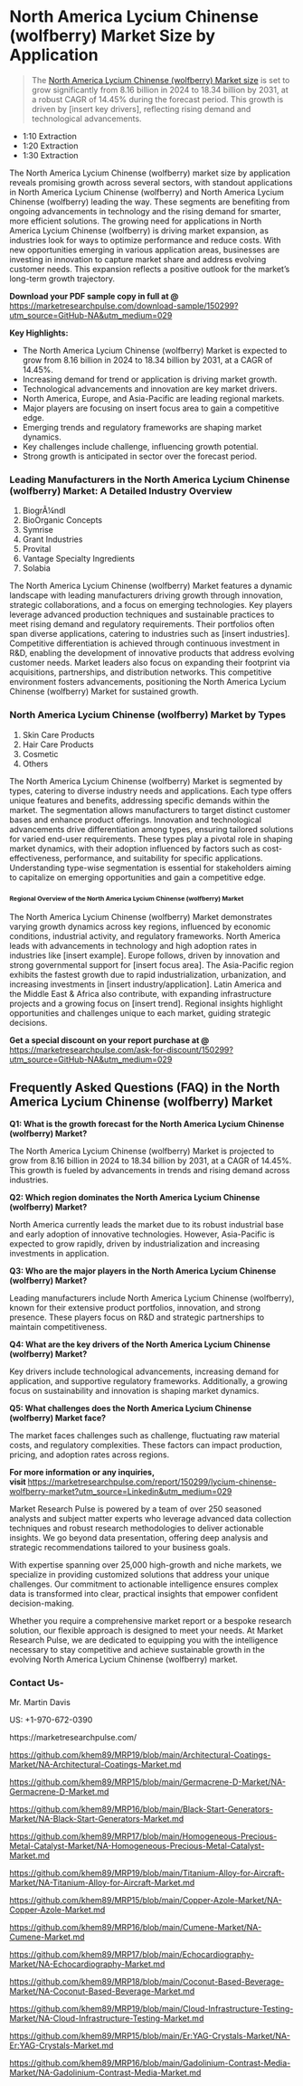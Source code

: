 <h1>North America Lycium Chinense (wolfberry) Market&nbsp;Size by Application</h1><blockquote><p>The <a href="https://marketresearchpulse.com/download-sample/150299?utm_source=GitHub-NA&amp;utm_medium=029">North America Lycium Chinense (wolfberry) Market size</a> is set to grow significantly from 8.16 billion in 2024 to 18.34 billion by 2031, at a robust CAGR of 14.45% during the forecast period. This growth is driven by [insert key drivers], reflecting rising demand and technological advancements.</p></blockquote><ul><li>1:10 Extraction<li> 1:20 Extraction<li> 1:30 Extraction</li></ul><p>The North America Lycium Chinense (wolfberry) market size by application reveals promising growth across several sectors, with standout applications in North America Lycium Chinense (wolfberry) and North America Lycium Chinense (wolfberry) leading the way. These segments are benefiting from ongoing advancements in technology and the rising demand for smarter, more efficient solutions. The growing need for applications in North America Lycium Chinense (wolfberry) is driving market expansion, as industries look for ways to optimize performance and reduce costs. With new opportunities emerging in various application areas, businesses are investing in innovation to capture market share and address evolving customer needs. This expansion reflects a positive outlook for the market’s long-term growth trajectory.</p><p><strong>Download your PDF sample copy in full at @ </strong><a href="https://marketresearchpulse.com/download-sample/150299?utm_source=GitHub-NA&amp;utm_medium=029">https://marketresearchpulse.com/download-sample/150299?utm_source=GitHub-NA&amp;utm_medium=029</a></p><p><strong>Key Highlights: </strong></p><ul><li>The North America Lycium Chinense (wolfberry) Market is expected to grow from 8.16 billion in 2024 to 18.34 billion by 2031, at a CAGR of 14.45%.</li><li>Increasing demand for trend or application is driving market growth.</li><li>Technological advancements and innovation are key market drivers.</li><li>North America, Europe, and Asia-Pacific are leading regional markets.</li><li>Major players are focusing on insert focus area to gain a competitive edge.</li><li>Emerging trends and regulatory frameworks are shaping market dynamics.</li><li>Key challenges include challenge, influencing growth potential.</li><li>Strong growth is anticipated in sector over the forecast period.</li></ul><h3>Leading Manufacturers in the North America Lycium Chinense (wolfberry) Market: A Detailed Industry Overview</h3><ol><li>BiogrÃ¼ndl</li><li>BioOrganic Concepts</li><li>Symrise</li><li>Grant Industries</li><li>Provital</li><li>Vantage Specialty Ingredients</li><li>Solabia</li></ol><div class="flex max-w-full flex-col flex-grow"><div class="min-h-8 text-message flex w-full flex-col items-end gap-2 whitespace-normal break-words [.text-message+&amp;]:mt-5" dir="auto" data-message-author-role="assistant" data-message-id="fd8432e4-4910-450d-b182-61b7bfb0a01f" data-message-model-slug="gpt-4o"><div class="flex w-full flex-col gap-1 empty:hidden first:pt-[3px]"><div class="markdown prose w-full break-words dark:prose-invert light"><p>The North America Lycium Chinense (wolfberry) Market features a dynamic landscape with leading manufacturers driving growth through innovation, strategic collaborations, and a focus on emerging technologies. Key players leverage advanced production techniques and sustainable practices to meet rising demand and regulatory requirements. Their portfolios often span diverse applications, catering to industries such as [insert industries]. Competitive differentiation is achieved through continuous investment in R&amp;D, enabling the development of innovative products that address evolving customer needs. Market leaders also focus on expanding their footprint via acquisitions, partnerships, and distribution networks. This competitive environment fosters advancements, positioning the North America Lycium Chinense (wolfberry) Market for sustained growth.</p></div></div></div></div><h3>North America Lycium Chinense (wolfberry) Market by Types</h3><ol><li>Skin Care Products<li> Hair Care Products<li> Cosmetic<li> Others</li></ol><div class="flex max-w-full flex-col flex-grow"><div class="min-h-8 text-message flex w-full flex-col items-end gap-2 whitespace-normal break-words [.text-message+&amp;]:mt-5" dir="auto" data-message-author-role="assistant" data-message-id="084470be-0bb7-4664-bddf-5156b4f41249" data-message-model-slug="gpt-4o-mini"><div class="flex w-full flex-col gap-1 empty:hidden first:pt-[3px]"><div class="markdown prose w-full break-words dark:prose-invert light"><p>The North America Lycium Chinense (wolfberry) Market is segmented by types, catering to diverse industry needs and applications. Each type offers unique features and benefits, addressing specific demands within the market. The segmentation allows manufacturers to target distinct customer bases and enhance product offerings. Innovation and technological advancements drive differentiation among types, ensuring tailored solutions for varied end-user requirements. These types play a pivotal role in shaping market dynamics, with their adoption influenced by factors such as cost-effectiveness, performance, and suitability for specific applications. Understanding type-wise segmentation is essential for stakeholders aiming to capitalize on emerging opportunities and gain a competitive edge.</p></div></div></div></div><h3><span style="font-size: 11px;">Regional Overview of the North America Lycium Chinense (wolfberry) Market</span></h3><div class="flex max-w-full flex-col flex-grow"><div class="min-h-8 text-message flex w-full flex-col items-end gap-2 whitespace-normal break-words [.text-message+&amp;]:mt-5" dir="auto" data-message-author-role="assistant" data-message-id="e9038762-ce64-4e30-91c9-9bd413514231" data-message-model-slug="gpt-4o-mini"><div class="flex w-full flex-col gap-1 empty:hidden first:pt-[3px]"><div class="markdown prose w-full break-words dark:prose-invert light"><p>The North America Lycium Chinense (wolfberry) Market demonstrates varying growth dynamics across key regions, influenced by economic conditions, industrial activity, and regulatory frameworks. North America leads with advancements in technology and high adoption rates in industries like [insert example]. Europe follows, driven by innovation and strong governmental support for [insert focus area]. The Asia-Pacific region exhibits the fastest growth due to rapid industrialization, urbanization, and increasing investments in [insert industry/application]. Latin America and the Middle East &amp; Africa also contribute, with expanding infrastructure projects and a growing focus on [insert trend]. Regional insights highlight opportunities and challenges unique to each market, guiding strategic decisions.</p></div></div></div></div><p><strong>Get a special discount on your report purchase at @ </strong><a href="https://marketresearchpulse.com/ask-for-discount/150299?utm_source=GitHub-NA&amp;utm_medium=029">https://marketresearchpulse.com/ask-for-discount/150299?utm_source=GitHub-NA&amp;utm_medium=029</a></p><h2>Frequently Asked Questions (FAQ) in the North America Lycium Chinense (wolfberry) Market</h2><p><strong>Q1: What is the growth forecast for the North America Lycium Chinense (wolfberry) Market?</strong></p><p>The North America Lycium Chinense (wolfberry) Market is projected to grow from 8.16 billion in 2024 to 18.34 billion by 2031, at a CAGR of 14.45%. This growth is fueled by advancements in trends and rising demand across industries.</p><p><strong>Q2: Which region dominates the North America Lycium Chinense (wolfberry) Market?</strong></p><p>North America currently leads the market due to its robust industrial base and early adoption of innovative technologies. However, Asia-Pacific is expected to grow rapidly, driven by industrialization and increasing investments in application.</p><p><strong>Q3: Who are the major players in the North America Lycium Chinense (wolfberry) Market?</strong></p><p>Leading manufacturers include North America Lycium Chinense (wolfberry), known for their extensive product portfolios, innovation, and strong presence. These players focus on R&amp;D and strategic partnerships to maintain competitiveness.</p><p><strong>Q4: What are the key drivers of the North America Lycium Chinense (wolfberry) Market?</strong></p><p>Key drivers include technological advancements, increasing demand for application, and supportive regulatory frameworks. Additionally, a growing focus on sustainability and innovation is shaping market dynamics.</p><p><strong>Q5: What challenges does the North America Lycium Chinense (wolfberry) Market face?</strong></p><p>The market faces challenges such as challenge, fluctuating raw material costs, and regulatory complexities. These factors can impact production, pricing, and adoption rates across regions.</p><p><strong>For more information or any inquiries, visit&nbsp;</strong><a href="https://marketresearchpulse.com/report/150299/lycium-chinense-wolfberry-market?utm_source=Linkedin&utm_medium=029">https://marketresearchpulse.com/report/150299/lycium-chinense-wolfberry-market?utm_source=Linkedin&utm_medium=029</a></p><p>Market Research Pulse is powered by a team of over 250 seasoned analysts and subject matter experts who leverage advanced data collection techniques and robust research methodologies to deliver actionable insights. We go beyond data presentation, offering deep analysis and strategic recommendations tailored to your business goals.</p><p>With expertise spanning over 25,000 high-growth and niche markets, we specialize in providing customized solutions that address your unique challenges. Our commitment to actionable intelligence ensures complex data is transformed into clear, practical insights that empower confident decision-making.</p><p>Whether you require a comprehensive market report or a bespoke research solution, our flexible approach is designed to meet your needs. At Market Research Pulse, we are dedicated to equipping you with the intelligence necessary to stay competitive and achieve sustainable growth in the evolving North America Lycium Chinense (wolfberry) market.</p><h3><strong>Contact Us-</strong></h3><p>Mr. Martin Davis</p><p>US: +1-970-672-0390</p><p>https://marketresearchpulse.com/</p><p><a href="https://github.com/khem89/MRP19/blob/main/Architectural-Coatings-Market/NA-Architectural-Coatings-Market.md">https://github.com/khem89/MRP19/blob/main/Architectural-Coatings-Market/NA-Architectural-Coatings-Market.md</a></p><p><a href="https://github.com/khem89/MRP15/blob/main/Germacrene-D-Market/NA-Germacrene-D-Market.md">https://github.com/khem89/MRP15/blob/main/Germacrene-D-Market/NA-Germacrene-D-Market.md</a></p><p><a href="https://github.com/khem89/MRP16/blob/main/Black-Start-Generators-Market/NA-Black-Start-Generators-Market.md">https://github.com/khem89/MRP16/blob/main/Black-Start-Generators-Market/NA-Black-Start-Generators-Market.md</a></p><p><a href="https://github.com/khem89/MRP17/blob/main/Homogeneous-Precious-Metal-Catalyst-Market/NA-Homogeneous-Precious-Metal-Catalyst-Market.md">https://github.com/khem89/MRP17/blob/main/Homogeneous-Precious-Metal-Catalyst-Market/NA-Homogeneous-Precious-Metal-Catalyst-Market.md</a></p><p><a href="https://github.com/khem89/MRP19/blob/main/Titanium-Alloy-for-Aircraft-Market/NA-Titanium-Alloy-for-Aircraft-Market.md">https://github.com/khem89/MRP19/blob/main/Titanium-Alloy-for-Aircraft-Market/NA-Titanium-Alloy-for-Aircraft-Market.md</a></p><p><a href="https://github.com/khem89/MRP15/blob/main/Copper-Azole-Market/NA-Copper-Azole-Market.md">https://github.com/khem89/MRP15/blob/main/Copper-Azole-Market/NA-Copper-Azole-Market.md</a></p><p><a href="https://github.com/khem89/MRP16/blob/main/Cumene-Market/NA-Cumene-Market.md">https://github.com/khem89/MRP16/blob/main/Cumene-Market/NA-Cumene-Market.md</a></p><p><a href="https://github.com/khem89/MRP17/blob/main/Echocardiography-Market/NA-Echocardiography-Market.md">https://github.com/khem89/MRP17/blob/main/Echocardiography-Market/NA-Echocardiography-Market.md</a></p><p><a href="https://github.com/khem89/MRP18/blob/main/Coconut-Based-Beverage-Market/NA-Coconut-Based-Beverage-Market.md">https://github.com/khem89/MRP18/blob/main/Coconut-Based-Beverage-Market/NA-Coconut-Based-Beverage-Market.md</a></p><p><a href="https://github.com/khem89/MRP19/blob/main/Cloud-Infrastructure-Testing-Market/NA-Cloud-Infrastructure-Testing-Market.md">https://github.com/khem89/MRP19/blob/main/Cloud-Infrastructure-Testing-Market/NA-Cloud-Infrastructure-Testing-Market.md</a></p><p><a href="https://github.com/khem89/MRP15/blob/main/Er:YAG-Crystals-Market/NA-Er:YAG-Crystals-Market.md">https://github.com/khem89/MRP15/blob/main/Er:YAG-Crystals-Market/NA-Er:YAG-Crystals-Market.md</a></p><p><a href="https://github.com/khem89/MRP16/blob/main/Gadolinium-Contrast-Media-Market/NA-Gadolinium-Contrast-Media-Market.md">https://github.com/khem89/MRP16/blob/main/Gadolinium-Contrast-Media-Market/NA-Gadolinium-Contrast-Media-Market.md</a></p>
